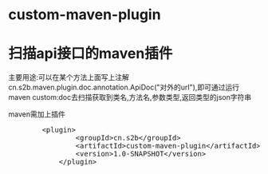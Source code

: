 # custom-maven-plugin
# 扫描api接口的maven插件
主要用途:可以在某个方法上面写上注解cn.s2b.maven.plugin.doc.annotation.ApiDoc("对外的url"),即可通过运行maven custom:doc去扫描获取到类名,方法名,参数类型,返回类型的json字符串

maven需加上插件
<pre>
        &lt;plugin&gt;
                &lt;groupId&gt;cn.s2b&lt;/groupId&gt;
                &lt;artifactId&gt;custom-maven-plugin&lt;/artifactId&gt;
                &lt;version&gt;1.0-SNAPSHOT&lt;/version&gt;
            &lt;/plugin&gt;
</pre>
